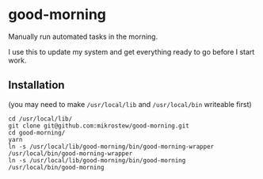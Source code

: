 # good-morning

Manually run automated tasks in the morning.

I use this to update my system and get everything ready to go before I start work.

## Installation

(you may need to make `/usr/local/lib` and `/usr/local/bin` writeable first)

```
cd /usr/local/lib/
git clone git@github.com:mikrostew/good-morning.git
cd good-morning/
yarn
ln -s /usr/local/lib/good-morning/bin/good-morning-wrapper /usr/local/bin/good-morning-wrapper
ln -s /usr/local/lib/good-morning/bin/good-morning /usr/local/bin/good-morning
```
